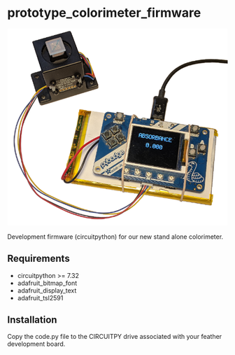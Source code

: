 # prototype_colorimeter_firmware 

![alt text](/images/prototype_1.png)

Development firmware (circuitpython) for our new stand alone colorimeter. 

## Requirements 

* circuitpython >= 7.32
* adafruit_bitmap_font
* adafruit_display_text
* adafruit_tsl2591

## Installation

Copy the code.py file to the CIRCUITPY drive associated with your feather development board.

